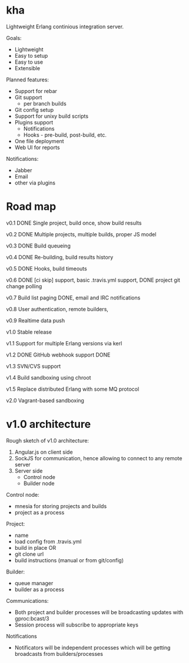 kha
===

Lightweight Erlang continious integration server.

Goals:

* Lightweight
* Easy to setup
* Easy to use
* Extensible

Planned features:

* Support for rebar
* Git support
  * per branch builds
 * Git config setup
* Support for unixy build scripts
* Plugins support
  * Notifications
  * Hooks - pre-build, post-build, etc.
* One file deployment
* Web UI for reports

Notifications:
* Jabber
* Email
* other via plugins

Road map
========

v0.1 DONE
Single project, build once, show build results

v0.2 DONE
Multiple projects, multiple builds, proper JS model

v0.3 DONE
Build queueing

v0.4 DONE
Re-building, build results history

v0.5 DONE
Hooks, build timeouts

v0.6
DONE [ci skip] support,
basic .travis.yml support,
DONE project git change polling

v0.7
Build list paging DONE, email and IRC notifications

v0.8
User authentication, remote builders, 

v0.9
Realtime data push

v1.0
Stable release

v1.1
Support for multiple Erlang versions via kerl

v1.2 DONE
GitHub webhook support DONE

v1.3
SVN/CVS support

v1.4
Build sandboxing using chroot

v1.5
Replace distributed Erlang with some MQ protocol

v2.0
Vagrant-based sandboxing


v1.0 architecture
==================

Rough sketch of v1.0 architecture:

1. Angular.js on client side
2. SockJS for communication, hence allowing to connect to any remote server
3. Server side
   * Control node
   * Builder node

Control node:
* mnesia for storing projects and builds
* project as a process

Project:
* name
* load config from .travis.yml
* build in place OR
* git clone url
* build instructions (manual or from git/config)

Builder:
* queue manager
* builder as a process

Communications:
* Both project and builder processes will be broadcasting updates with
gproc:bcast/3
* Session process will subscribe to appropriate keys

Notifications
* Notificators will be independent processes which will be getting
broadcasts from builders/processes
